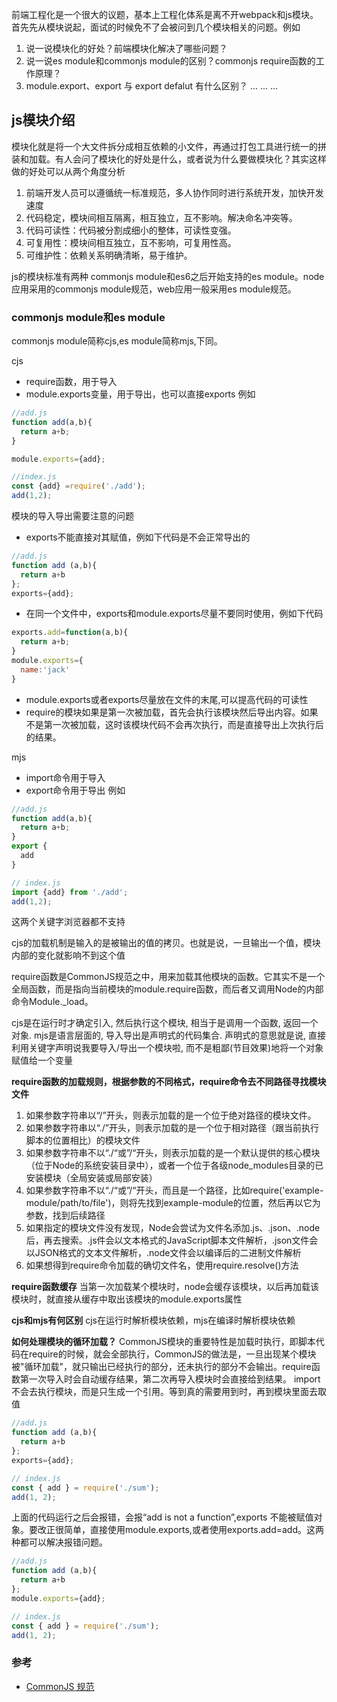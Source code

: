 
前端工程化是一个很大的议题，基本上工程化体系是离不开webpack和js模块。首先先从模块说起，面试的时候免不了会被问到几个模块相关的问题。例如
1. 说一说模块化的好处？前端模块化解决了哪些问题？
2. 说一说es module和commonjs module的区别？commonjs require函数的工作原理？
3. module.export、export 与 export defalut 有什么区别？
...
...
...

## js模块介绍
模块化就是将一个大文件拆分成相互依赖的小文件，再通过打包工具进行统一的拼装和加载。有人会问了模块化的好处是什么，或者说为什么要做模块化？其实这样做的好处可以从两个角度分析

1. 前端开发人员可以遵循统一标准规范，多人协作同时进行系统开发，加快开发速度
2. 代码稳定，模块间相互隔离，相互独立，互不影响。解决命名冲突等。
3. 代码可读性：代码被分割成细小的整体，可读性变强。
4. 可复用性：模块间相互独立，互不影响，可复用性高。
5. 可维护性：依赖关系明确清晰，易于维护。

js的模块标准有两种 commonjs module和es6之后开始支持的es module。node应用采用的commonjs module规范，web应用一般采用es module规范。

### commonjs module和es module
commonjs module简称cjs,es module简称mjs,下同。

cjs
- require函数，用于导入
- module.exports变量，用于导出，也可以直接exports
例如
```js
//add.js
function add(a,b){
  return a+b;
}

module.exports={add};

//index.js
const {add} =require('./add');
add(1,2);
```

模块的导入导出需要注意的问题
- exports不能直接对其赋值，例如下代码是不会正常导出的
```js
//add.js
function add (a,b){
  return a+b
};
exports={add};
```
- 在同一个文件中，exports和module.exports尽量不要同时使用，例如下代码
```js
exports.add=function(a,b){
  return a+b;
}
module.exports={
  name:'jack'
}
```
- module.exports或者exports尽量放在文件的末尾,可以提高代码的可读性
- require的模块如果是第一次被加载，首先会执行该模块然后导出内容。如果不是第一次被加载，这时该模块代码不会再次执行，而是直接导出上次执行后的结果。

mjs
- import命令用于导入
- export命令用于导出
例如
```js
//add.js
function add(a,b){
  return a+b;
}
export {
  add
}

// index.js
import {add} from './add';
add(1,2);
```
这两个关键字浏览器都不支持

cjs的加载机制是输入的是被输出的值的拷贝。也就是说，一旦输出一个值，模块内部的变化就影响不到这个值

require函数是CommonJS规范之中，用来加载其他模块的函数。它其实不是一个全局函数，而是指向当前模块的module.require函数，而后者又调用Node的内部命令Module._load。

cjs是在运行时才确定引入, 然后执行这个模块, 相当于是调用一个函数, 返回一个对象.
mjs是语言层面的, 导入导出是声明式的代码集合. 声明式的意思就是说, 直接利用关键字声明说我要导入/导出一个模块啦, 而不是粗鄙(节目效果)地将一个对象赋值给一个变量

**require函数的加载规则，根据参数的不同格式，require命令去不同路径寻找模块文件**
1. 如果参数字符串以“/”开头，则表示加载的是一个位于绝对路径的模块文件。
2. 如果参数字符串以“./”开头，则表示加载的是一个位于相对路径（跟当前执行脚本的位置相比）的模块文件
3. 如果参数字符串不以“./“或”/“开头，则表示加载的是一个默认提供的核心模块（位于Node的系统安装目录中），或者一个位于各级node_modules目录的已安装模块（全局安装或局部安装）
4. 如果参数字符串不以“./“或”/“开头，而且是一个路径，比如require('example-module/path/to/file')，则将先找到example-module的位置，然后再以它为参数，找到后续路径
5. 如果指定的模块文件没有发现，Node会尝试为文件名添加.js、.json、.node后，再去搜索。.js件会以文本格式的JavaScript脚本文件解析，.json文件会以JSON格式的文本文件解析，.node文件会以编译后的二进制文件解析
6. 如果想得到require命令加载的确切文件名，使用require.resolve()方法

**require函数缓存**
当第一次加载某个模块时，node会缓存该模块，以后再加载该模块时，就直接从缓存中取出该模块的module.exports属性

**cjs和mjs有何区别**
cjs在运行时解析模块依赖，mjs在编译时解析模块依赖

**如何处理模块的循环加载？**
CommonJS模块的重要特性是加载时执行，即脚本代码在require的时候，就会全部执行，CommonJS的做法是，一旦出现某个模块被"循环加载"，就只输出已经执行的部分，还未执行的部分不会输出。require函数第一次导入时会自动缓存结果，第二次再导入模块时会直接给到结果。
import不会去执行模块，而是只生成一个引用。等到真的需要用到时，再到模块里面去取值

```js
//add.js
function add (a,b){
  return a+b
};
exports={add};

// index.js
const { add } = require('./sum');
add(1, 2);
```
上面的代码运行之后会报错，会报“add is not a function”,exports 不能被赋值对象。要改正很简单，直接使用module.exports,或者使用exports.add=add。这两种都可以解决报错问题。

```js
//add.js
function add (a,b){
  return a+b
};
module.exports={add};

// index.js
const { add } = require('./sum');
add(1, 2);
```

### 参考
- [CommonJS 规范](http://wiki.commonjs.org/wiki/CommonJS)